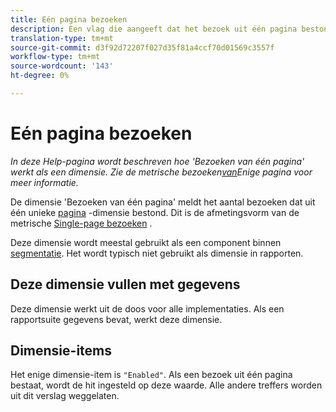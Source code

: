 ```yaml
---
title: Eén pagina bezoeken
description: Een vlag die aangeeft dat het bezoek uit één pagina bestond.
translation-type: tm+mt
source-git-commit: d3f92d72207f027d35f81a4ccf70d01569c3557f
workflow-type: tm+mt
source-wordcount: '143'
ht-degree: 0%

---
```



# Eén pagina bezoeken

*In deze Help-pagina wordt beschreven hoe &#39;Bezoeken van één pagina&#39; werkt als een dimensie. Zie de metrische bezoeken[van](../metrics/single-page-visits.md)Enige pagina voor meer informatie.*

De dimensie &#39;Bezoeken van één pagina&#39; meldt het aantal bezoeken dat uit één unieke [pagina](page.md) -dimensie bestond. Dit is de afmetingsvorm van de metrische [Single-page bezoeken](../metrics/single-page-visits.md) .

Deze dimensie wordt meestal gebruikt als een component binnen [segmentatie](../c-segmentation/seg-home.md). Het wordt typisch niet gebruikt als dimensie in rapporten.

## Deze dimensie vullen met gegevens

Deze dimensie werkt uit de doos voor alle implementaties. Als een rapportsuite gegevens bevat, werkt deze dimensie.

## Dimensie-items

Het enige dimensie-item is `"Enabled"`. Als een bezoek uit één pagina bestaat, wordt de hit ingesteld op deze waarde. Alle andere treffers worden uit dit verslag weggelaten.
